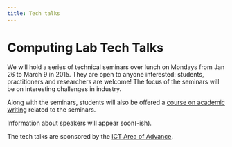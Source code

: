```yaml
---
title: Tech talks
---
```




# Computing Lab Tech Talks

We will hold a series of technical seminars over lunch on Mondays from Jan 26 to March 9 in 2015. They are open to anyone interested: students, practitioners and researchers are welcome! The focus of the seminars will be on interesting challenges in industry.

Along with the seminars, students will also be offered a [course on academic writing](http://www.cse.chalmers.se/~laurako/links/CCTT.html) related to the seminars.

Information about speakers will appear soon(-ish).

The tech talks are sponsored by the [ICT Area of Advance](http://www.chalmers.se/en/areas-of-advance/ict/Pages/default.aspx).

